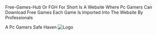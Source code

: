 Free-Games-Hub Or FGH For Short Is A Website Where Pc Gamers Can Download Free Games Each Game Is Imported Into The Website By Professionals 

A Pc Gamers Safe Haven
![Logo](https://github.com/user-attachments/assets/5ccddf93-5fc3-4ea1-9b72-a382b24a2c67)
